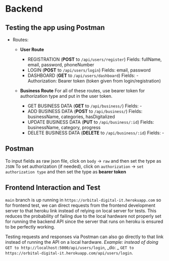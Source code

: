 # Backend

## Testing the app using Postman
- Routes:
  - **User Route**
    - REGISTRATION (**POST** to `/api/users/register`)
        Fields: fullName, email, password, phoneNumber
    - LOGIN (**POST** to `/api/users/login`)
        Fields: email, password
    - DASHBOARD (**GET** to `/api/users/dashboard`)
        Fields: -
        Authorization: Bearer token (token given from login/registration)  

  - **Business Route**
    For all of these routes, use bearer token for authorization type and put in the user token.
    - GET BUSINESS DATA (**GET** to `/api/business/`)
        Fields: -
    - ADD BUSINESS DATA (**POST** to `/api/business/`)
        Fields: businessName, categories, hasDigitalized
    - UPDATE BUSINESS DATA (**PUT** to `/api/business/:id`)
        Fields: businessName, category, progress
    - DELETE BUSINESS DATA (**DELETE** to `/api/business/:id`)
        Fields: -

## Postman
To input fields as raw json file, click on `body` -> `raw` and then set the type as `JSON`
To set authorization (if needed), click on `authorization` -> `set authorization type` and then set the type as **bearer token**

## Frontend Interaction and Test
`main` branch is up running in `https://orbital-digital-it.herokuapp.com` so for frontend test, we can direct requests from the frontend development server to that heroku link instead of relying on local server for tests. This reduces the probability of failing due to the local hardware not properly set for running the backend API since the server that runs on heroku is ensured to be perfectly working.

Testing requests and responses via Postman can also go directly to that link instead of running the API on a local hardware.
_Example:_
_instead of doing_ `GET to http://localhost:5000/api/users/login`,
_do: _ `GET to https://orbital-digital-it.herokuapp.com/api/users/login`.
